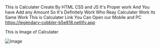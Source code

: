 This is Calculater Create By HTML CSS and JS It's Proper work And You have Add any Amount So It's Definitely Work Who Reay Calculater Work its Same Work 
This is Calculater Link You Can Open our Mobile and PC
https://legendary-cobbler-b5e818.netlify.app

This is Image of Calculater
<br>

![image](https://github.com/MohdHadi72/Calculatet/assets/154020781/937c8fc7-b3f4-47a5-9b24-0757622c71ba)
